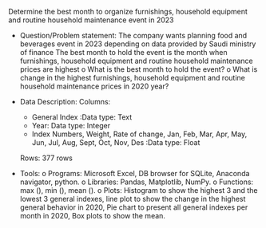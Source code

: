 

Determine the best month to organize furnishings, household equipment and routine household maintenance event in 2023

-	Question/Problem statement:
The company wants planning food and beverages event in 2023 depending on data provided by Saudi ministry of finance
The best month to hold the event is the month when furnishings, household equipment and routine household maintenance prices are highest
o	What is the best month to hold the event?
o	What is change in the highest furnishings, household equipment and routine household maintenance prices in 2020 year? 

-	Data Description:
	Columns: 
	 + General Index :Data type: Text
	 + Year:	Data type: Integer
	 + 	Index Numbers, Weight, Rate of change, Jan, Feb, Mar, Apr, May, Jun, Jul, Aug, Sept, Oct, Nov, Des	:Data type: Float
	  	
	Rows: 377 rows

-	Tools:
o	Programs: Microsoft Excel, DB browser for SQLite, Anaconda navigator, python.
o	Libraries: Pandas, Matplotlib, NumPy.
o	Functions: max (), min (), mean ().
o	Plots: Histogram to show the highest 3 and the lowest 3 general indexes,
line plot to show the change in the highest general behavior in 2020, Pie chart to present all general indexes per month in 2020, Box plots to show the mean.


